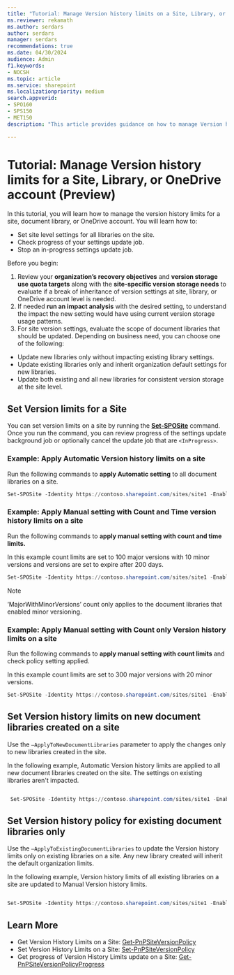 ```yaml
---
title: "Tutorial: Manage Version history limits on a Site, Library, or OneDrive account (Preview)"
ms.reviewer: rekamath
ms.author: serdars
author: serdars
manager: serdars
recommendations: true
ms.date: 04/30/2024
audience: Admin
f1.keywords:
- NOCSH
ms.topic: article
ms.service: sharepoint
ms.localizationpriority: medium
search.appverid:
- SPO160
- SPS150
- MET150
description: "This article provides guidance on how to manage Version history limits for a site, library, or OneDrive account."

---
```



# Tutorial: Manage Version history limits for a Site, Library, or OneDrive account (Preview)

In this tutorial, you will learn how to manage the version history limits for a site, document library, or OneDrive account. You will learn how to:

- Set site level settings for all libraries on the site.
- Check progress of your settings update job.
- Stop an in-progress settings update job.

Before you begin:

1. Review your **organization’s recovery objectives** and **version storage use quota targets** along with the **site-specific version storage needs** to evaluate if a break of inheritance of version settings at site, library, or OneDrive account level is needed.
2. If needed **run an impact analysis** with the desired setting, to understand the impact the new setting would have using current version storage usage patterns.
3. For site version settings, evaluate the scope of document libraries that should be updated. Depending on business need, you can choose one of the following:

- Update new libraries only without impacting existing library settings.
- Update existing libraries only and inherit organization default settings for new libraries.
- Update both existing and all new libraries for consistent version storage at the site level.

## Set Version limits for a Site  

You can set version limits on a site by running the [**Set-SPOSite**](/powershell/module/sharepoint-online/set-sposite) command. Once you run the command, you can review progress of the settings update background job or optionally cancel the update job that are `<InProgress>`.

### Example: Apply Automatic Version history limits on a site

Run the following commands to **apply Automatic setting** to all document libraries on a site.

```PowerShell
Set-SPOSite -Identity https://contoso.sharepoint.com/sites/site1 -EnableAutoExpirationVersionTrim $true  
```

### Example: Apply Manual setting with Count and Time version history limits on a site

Run the following commands to **apply manual setting with count and time limits.**

In this example count limits are set to 100 major versions with 10 minor versions and versions are set to expire after 200 days.

```PowerShell
Set-SPOSite -Identity https://contoso.sharepoint.com/sites/site1 -EnableAutoExpirationVersionTrim $false -MajorVersionLimit 100 -MajorWithMinorVersionsLimit 10 -ExpireVersionsAfterDays 200 
```

> [!NOTE]
> ‘MajorWithMinorVersions’ count only applies to the document libraries that enabled minor versioning.

### Example: Apply Manual setting with Count only Version history limits on a site

Run the following commands to **apply manual setting with count limits** and check policy setting applied.

In this example count limits are set to 300 major versions with 20 minor versions.

```PowerShell
Set-SPOSite -Identity https://contoso.sharepoint.com/sites/site1 -EnableAutoExpirationVersionTrim $false -MajorVersionLimit 300 -MajorWithMinorVersionsLimit 20 -ExpireVersionsAfterDays 0 
```

## Set Version history limits on new document libraries created on a site

Use the `–ApplyToNewDocumentLibraries` parameter to apply the changes only to new libraries created in the site.  

In the following example, Automatic Version history limits are applied to all new document libraries created on the site. The settings on existing libraries aren't impacted.   

```PowerShell

 Set-SPOSite -Identity https://contoso.sharepoint.com/sites/site1 -EnableAutoExpirationVersionTrim $true -ApplyToNewDocumentLibraries 
```

## Set Version history policy for existing document libraries only

Use the `–ApplyToExistingDocumentLibraries` to update the Version history limits only on existing libraries on a site. Any new library created will inherit the default organization limits. 

In the following example, Version history limits of all existing libraries on a site are updated to Manual Version history limits. 

```PowerShell

Set-SPOSite -Identity https://contoso.sharepoint.com/sites/site1 -EnableAutoExpirationVersionTrim $false -MajorVersionLimit 500 -ExpireVersionsAfterDays 30 -ApplyToExistingDocumentLibraries 
```


## Learn More

- Get Version History Limits on a Site: [Get-PnPSiteVersionPolicy](https://pnp.github.io/powershell/cmdlets/Get-PnPSiteVersionPolicy.html)
- Set Version History Limits on a Site: [Set-PnPSiteVersionPolicy](https://pnp.github.io/powershell/cmdlets/Set-PnPSiteVersionPolicy.html)
- Get progress of Version History Limits update on a Site: [Get-PnPSiteVersionPolicyProgress](https://pnp.github.io/powershell/cmdlets/Get-PnPSiteVersionPolicyProgress.html)